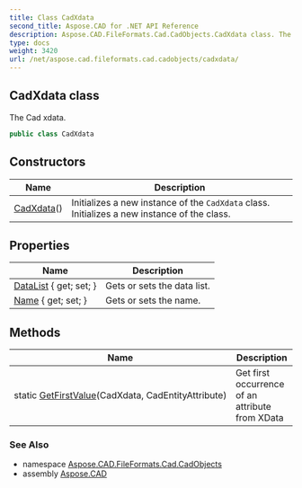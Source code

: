 ```yaml
---
title: Class CadXdata
second_title: Aspose.CAD for .NET API Reference
description: Aspose.CAD.FileFormats.Cad.CadObjects.CadXdata class. The Cad xdata
type: docs
weight: 3420
url: /net/aspose.cad.fileformats.cad.cadobjects/cadxdata/
---
```

## CadXdata class

The Cad xdata.

```csharp
public class CadXdata
```

## Constructors

| Name | Description |
| --- | --- |
| [CadXdata](cadxdata/)() | Initializes a new instance of the `CadXdata` class. Initializes a new instance of the class. |

## Properties

| Name | Description |
| --- | --- |
| [DataList](../../aspose.cad.fileformats.cad.cadobjects/cadxdata/datalist/) { get; set; } | Gets or sets the data list. |
| [Name](../../aspose.cad.fileformats.cad.cadobjects/cadxdata/name/) { get; set; } | Gets or sets the name. |

## Methods

| Name | Description |
| --- | --- |
| static [GetFirstValue](../../aspose.cad.fileformats.cad.cadobjects/cadxdata/getfirstvalue/)(CadXdata, CadEntityAttribute) | Get first occurrence of an attribute from XData |

### See Also

* namespace [Aspose.CAD.FileFormats.Cad.CadObjects](../../aspose.cad.fileformats.cad.cadobjects/)
* assembly [Aspose.CAD](../../)


